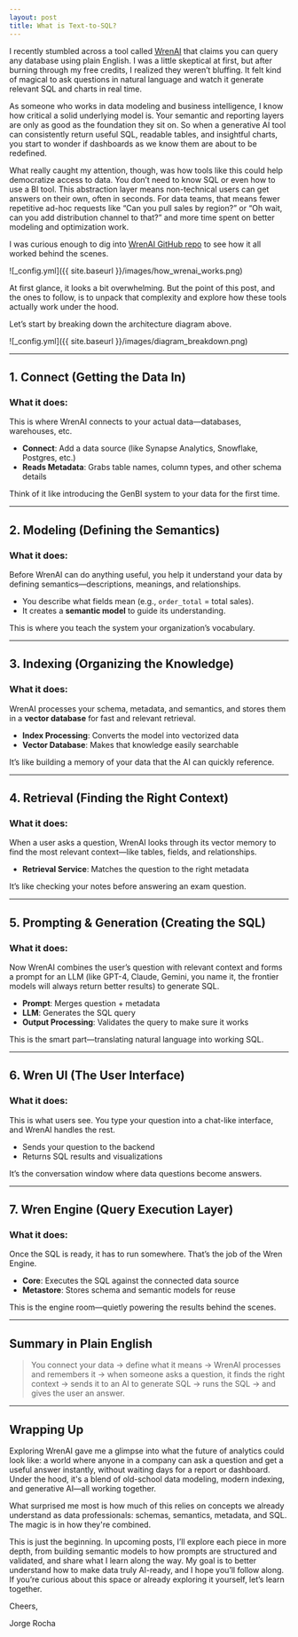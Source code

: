 ```yaml
---
layout: post
title: What is Text-to-SQL?
---
```


I recently stumbled across a tool called [WrenAI](https://getwren.ai/) that claims you can query any database using plain English. I was a little skeptical at first, but after burning through my free credits, I realized they weren’t bluffing. It felt kind of magical to ask questions in natural language and watch it generate relevant SQL and charts in real time.

As someone who works in data modeling and business intelligence, I know how critical a solid underlying model is. Your semantic and reporting layers are only as good as the foundation they sit on. So when a generative AI tool can consistently return useful SQL, readable tables, and insightful charts, you start to wonder if dashboards as we know them are about to be redefined.

What really caught my attention, though, was how tools like this could help democratize access to data. You don’t need to know SQL or even how to use a BI tool. This abstraction layer means non-technical users can get answers on their own, often in seconds. For data teams, that means fewer repetitive ad-hoc requests like “Can you pull sales by region?” or “Oh wait, can you add distribution channel to that?” and more time spent on better modeling and optimization work.

I was curious enough to dig into [WrenAI GitHub repo](https://github.com/Canner/WrenAI/tree/main) to see how it all worked behind the scenes.

![_config.yml]({{ site.baseurl }}/images/how_wrenai_works.png)

At first glance, it looks a bit overwhelming. But the point of this post, and the ones to follow, is to unpack that complexity and explore how these tools actually work under the hood.

Let’s start by breaking down the architecture diagram above.

![_config.yml]({{ site.baseurl }}/images/diagram_breakdown.png)

---

## 1. Connect (Getting the Data In)

### What it does:

This is where WrenAI connects to your actual data—databases, warehouses, etc.

- **Connect**: Add a data source (like Synapse Analytics, Snowflake, Postgres, etc.)
- **Reads Metadata**: Grabs table names, column types, and other schema details

Think of it like introducing the GenBI system to your data for the first time.

---

## 2. Modeling (Defining the Semantics)

### What it does:

Before WrenAI can do anything useful, you help it understand your data by defining semantics—descriptions, meanings, and relationships.

- You describe what fields mean (e.g., `order_total` = total sales).
- It creates a **semantic model** to guide its understanding.

This is where you teach the system your organization’s vocabulary.

---

## 3. Indexing (Organizing the Knowledge)

### What it does:

WrenAI processes your schema, metadata, and semantics, and stores them in a **vector database** for fast and relevant retrieval.

- **Index Processing**: Converts the model into vectorized data
- **Vector Database**: Makes that knowledge easily searchable

It’s like building a memory of your data that the AI can quickly reference.

---

## 4. Retrieval (Finding the Right Context)

### What it does:

When a user asks a question, WrenAI looks through its vector memory to find the most relevant context—like tables, fields, and relationships.

- **Retrieval Service**: Matches the question to the right metadata

It’s like checking your notes before answering an exam question.

---

## 5. Prompting & Generation (Creating the SQL)

### What it does:

Now WrenAI combines the user’s question with relevant context and forms a prompt for an LLM (like GPT-4, Claude, Gemini, you name it, the frontier models will always return better results) to generate SQL.

- **Prompt**: Merges question + metadata
- **LLM**: Generates the SQL query
- **Output Processing**: Validates the query to make sure it works

This is the smart part—translating natural language into working SQL.

---

## 6. Wren UI (The User Interface)

### What it does:

This is what users see. You type your question into a chat-like interface, and WrenAI handles the rest.

- Sends your question to the backend
- Returns SQL results and visualizations

It’s the conversation window where data questions become answers.

---

## 7. Wren Engine (Query Execution Layer)

### What it does:

Once the SQL is ready, it has to run somewhere. That’s the job of the Wren Engine.

- **Core**: Executes the SQL against the connected data source
- **Metastore**: Stores schema and semantic models for reuse

This is the engine room—quietly powering the results behind the scenes.

---

## Summary in Plain English

> You connect your data → define what it means → WrenAI processes and remembers it → when someone asks a question, it finds the right context → sends it to an AI to generate SQL → runs the SQL → and gives the user an answer.

---

## Wrapping Up

Exploring WrenAI gave me a glimpse into what the future of analytics could look like: a world where anyone in a company can ask a question and get a useful answer instantly, without waiting days for a report or dashboard. Under the hood, it's a blend of old-school data modeling, modern indexing, and generative AI—all working together.

What surprised me most is how much of this relies on concepts we already understand as data professionals: schemas, semantics, metadata, and SQL. The magic is in how they're combined.

This is just the beginning. In upcoming posts, I’ll explore each piece in more depth, from building semantic models to how prompts are structured and validated, and share what I learn along the way. My goal is to better understand how to make data truly AI-ready, and I hope you’ll follow along. If you’re curious about this space or already exploring it yourself, let’s learn together.

Cheers,

Jorge Rocha
